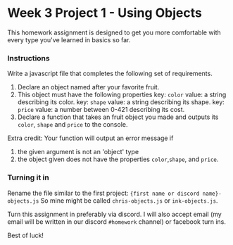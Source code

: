 # Week 3 Project 1 - Using Objects

This homework assignment is designed to get you more comfortable with every type you've learned in basics so far.

### Instructions

Write a javascript file that completes the following set of requirements.

1. Declare an object named after your favorite fruit.
2. This object must have the following properties
  key: `color`
  value: a string describing its color.
  key: `shape`
  value: a string describing its shape.
  key: `price`
  value: a number between 0-421 describing its cost.
3. Declare a function that takes an fruit object you made and outputs its `color`, `shape` and `price` to the console.

Extra credit: Your function will output an error message if
1. the given argument is not an 'object' type
2. the object given does not have the properties `color`,`shape`, and `price`.

### Turning it in

Rename the file similar to the first project: `{first name or discord name}-objects.js` So mine might be called `chris-objects.js` or `ink-objects.js`.

Turn this assignment in preferably via discord. I will also accept email (my email will be written in our discord `#homework` channel) or facebook turn ins.

Best of luck!